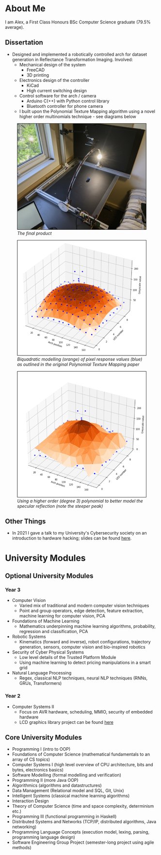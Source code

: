 # About Me
I am Alex, a First Class Honours BSc Computer Science graduate (79.5% average).

## Dissertation
- Designed and implemented a robotically controlled arch for dataset generation in Reflectance Transformation Imaging. Involved:
  - Mechanical design of the system
    - FreeCAD
    - 3D printing
  - Electronics design of the controller
    - KiCad
    - High current switching design
  - Control software for the arch / camera
    - Arduino C(++) with Python control library
    - Bluetooth controller for phone camera
  - I built upon the Polynomial Texture Mapping algorithm using a novel higher order multinomials technique - see diagrams below

<figure>
<img width="500" src="../Images/other-projects/finalProduct.jpg" alt="" style="border:1px solid black;"/>
<figcaption style="font-style: italic;">
The final product
</figcaption>
</figure>

<figure>
<img width="500" src="../Images/other-projects/biquadFit3dGraph.png" alt="" style="border:1px solid black;"/>
<figcaption style="font-style: italic;">
Biquadratic modelling (orange) of pixel response values (blue) as outlined in the original Polynomial Texture Mapping paper
</figcaption>
</figure>

<figure>
<img width="500" src="../Images/other-projects/higherDegree3dPlot.png" alt="" style="border:1px solid black;"/>
<figcaption style="font-style: italic;">
Using a higher order (degree 3) polynomial to better model the specular reflection (note the steeper peak)
</figcaption>
</figure>

## Other Things
- In 2021 I gave a talk to my University's Cybersecurity society on an introduction to hardware hacking; slides can be found [here](https://github.com/0x416c6578/0x416c6578.github.io/blob/master/other/files/SUCSS_Introduction_to_Hardware_Hacking.pdf).

# University Modules
## Optional University Modules
### Year 3
- Computer Vision
  - Varied mix of traditional and modern computer vision techniques
  - Point and group operators, edge detection, feature extraction, machine learning for computer vision, PCA
- Foundations of Machine Learning
  - Mathematics underpinning machine learning algorithms, probability, regression and classification, PCA
- Robotic Systems
  - Kinematics (forward and inverse), robot configurations, trajectory generation, sensors, computer vision and bio-inspired robotics
- Security of Cyber Physical Systems
  - Low level details of the Trusted Platform Module
  - Using machine learning to detect pricing manipulations in a smart grid
- Natural Language Processing
  - Regex, classical NLP techniques, neural NLP techniques (RNNs, GRUs, Transformers)
### Year 2
- Computer Systems II 
  - Focus on AVR hardware, scheduling, MMIO, security of embedded hardware
  - LCD graphics library project can be found [here](https://github.com/0x416c6578/lafortuna-lcd-mirror)

## Core University Modules
- Programming I (intro to OOP)
- Foundations of Computer Science (mathematical fundamentals to an array of CS topics)
- Computer Systems I (high level overview of CPU architecture, bits and bytes, electronics basics)
- Software Modelling (formal modelling and verification)
- Programming II (more Java OOP)
- Algorithmics (algorithms and datastructures)
- Data Management (Relational model and SQL, Git, Unix)
- Intelligent Systems (classical machine learning algorithms)
- Interaction Design
- Theory of Computer Science (time and space complexity, determinism etc.)
- Programming III (functional programming in Haskell)
- Distributed Systems and Networks (TCP/IP, distributed algorithms, Java networking)
- Programming Language Concepts (execution model, lexing, parsing, programming language design)
- Software Engineering Group Project (semester-long project using agile methods)
